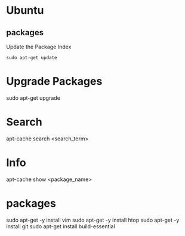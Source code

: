 # Ubuntu

## packages
Update the Package Index

`sudo apt-get update`

# Upgrade Packages
sudo apt-get upgrade

# Search
apt-cache search <search_term>

# Info
apt-cache show <package_name>

# packages
sudo apt-get -y install vim
sudo apt-get -y install htop
sudo apt-get -y install git
sudo apt-get install build-essential